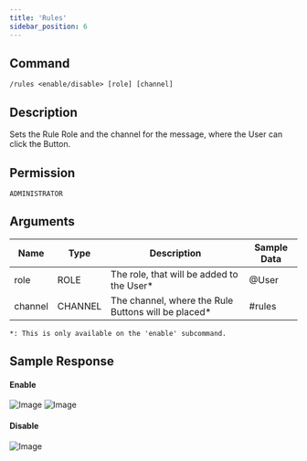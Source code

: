 ```yaml
---
title: 'Rules'
sidebar_position: 6
---
```


## Command
```
/rules <enable/disable> [role] [channel]
```

## Description
Sets the Rule Role and the channel for the message, where the User can click the Button.

## Permission
`ADMINISTRATOR`

## Arguments
| Name | Type | Description | Sample Data |
| ---- | ---- | ----------- | ----------- |
| role | ROLE | The role, that will be added to the User* | @User |
| channel | CHANNEL | The channel, where the Rule Buttons will be placed* | #rules |
`*: This is only available on the 'enable' subcommand.`

## Sample Response
#### Enable
![Image](https://cdn.herrtxbias.net/2021-05-28_9a3c0210-16cb-4104-8741-1537183e8305.png)
![Image](https://cdn.herrtxbias.net/2021-05-28_cc66ef0a-84ef-417c-9590-91564097eca7.png)

#### Disable
![Image](https://cdn.herrtxbias.net/2021-05-28_2b7b5e11-6d7b-40e4-84c4-7d039e80dee7.png)